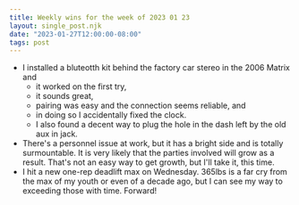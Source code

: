 ```yaml
---
title: Weekly wins for the week of 2023 01 23
layout: single_post.njk
date: "2023-01-27T12:00:00-08:00"
tags: post
---
```

- I installed a bluteotth kit behind the factory car stereo in the 2006 Matrix and
    - it worked on the first try,
    - it sounds great,
    - pairing was easy and the connection seems reliable, and
    - in doing so I accidentally fixed the clock.
    - I also found a decent way to plug the hole in the dash left by the old aux in jack.
- There's a personnel issue at work, but it has a bright side and is totally surmountable. It is very likely that the parties involved will grow as a result. That's not an easy way to get growth, but I'll take it, this time.
- I hit a new one-rep deadlift max on Wednesday. 365lbs is a far cry from the max of my youth or even of a decade ago, but I can see my way to exceeding those with time. Forward!
